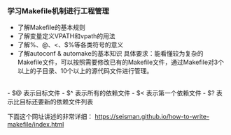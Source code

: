 ### 学习Makefile机制进行工程管理
-	了解Makefile的基本规则
-	了解变量定义VPATH和vpath的用法
-	了解%、$@、$<、$%等各类符号的意义
-	了解autoconf & automake的基本知识
具体要求：能看懂较为复杂的Makefile文件，可以按照需要修改已有的Makefile文件，通过Makefile对3个以上的子目录、10个以上的源代码文件进行管理。
<br>
- $@  表示目标文件
- $^  表示所有的依赖文件
- $<  表示第一个依赖文件
- $?  表示比目标还要新的依赖文件列表

下面这个网址讲述的非常详细：
<https://seisman.github.io/how-to-write-makefile/index.html>
